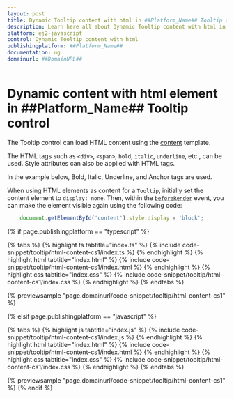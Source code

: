 ```yaml
---
layout: post
title: Dynamic Tooltip content with html in ##Platform_Name## Tooltip control | Syncfusion
description: Learn here all about Dynamic Tooltip content with html in Syncfusion ##Platform_Name## Tooltip control of Syncfusion Essential JS 2 and more.
platform: ej2-javascript
control: Dynamic Tooltip content with html
publishingplatform: ##Platform_Name##
documentation: ug
domainurl: ##DomainURL##
---
```


# Dynamic content with html element in ##Platform_Name## Tooltip control

The Tooltip control can load HTML content using the [content](../content/) template.

The HTML tags such as `<div>`, `<span>`, `bold`, `italic`, `underline`, etc., can be used. Style attributes can also be applied with HTML tags.

In the example below, Bold, Italic, Underline, and Anchor tags are used.

When using HTML elements as content for a `Tooltip`, initially set the content element to `display: none`. Then, within the [`beforeRender`](../../api/tooltip/#beforerender) event, you can make the element visible again using the following code:

```ts
    document.getElementById('content').style.display = 'block';
```

{% if page.publishingplatform == "typescript" %}

{% tabs %}
{% highlight ts tabtitle="index.ts" %}
{% include code-snippet/tooltip/html-content-cs1/index.ts %}
{% endhighlight %}
{% highlight html tabtitle="index.html" %}
{% include code-snippet/tooltip/html-content-cs1/index.html %}
{% endhighlight %}
{% highlight css tabtitle="index.css" %}
{% include code-snippet/tooltip/html-content-cs1/index.css %}
{% endhighlight %}
{% endtabs %}
        
{% previewsample "page.domainurl/code-snippet/tooltip/html-content-cs1" %}

{% elsif page.publishingplatform == "javascript" %}

{% tabs %}
{% highlight js tabtitle="index.js" %}
{% include code-snippet/tooltip/html-content-cs1/index.js %}
{% endhighlight %}
{% highlight html tabtitle="index.html" %}
{% include code-snippet/tooltip/html-content-cs1/index.html %}
{% endhighlight %}
{% highlight css tabtitle="index.css" %}
{% include code-snippet/tooltip/html-content-cs1/index.css %}
{% endhighlight %}
{% endtabs %}

{% previewsample "page.domainurl/code-snippet/tooltip/html-content-cs1" %}
{% endif %}